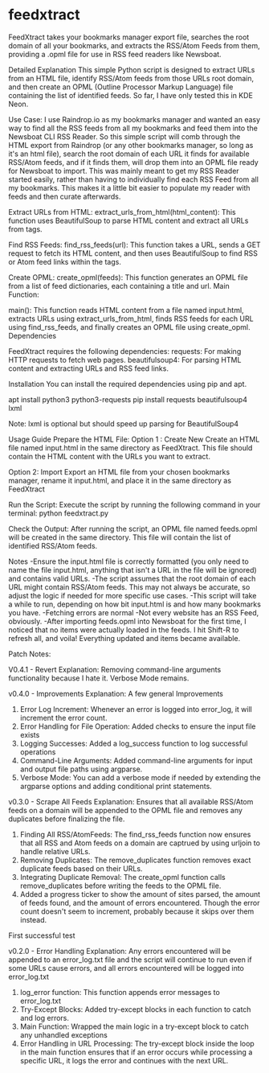 # feedxtract
FeedXtract takes your bookmarks manager export file, searches the root domain of all your bookmarks, and extracts the RSS/Atom Feeds from them, providing a .opml file for use in RSS feed readers like Newsboat.

Detailed Explanation
This simple Python script is designed to extract URLs from an HTML file, identify RSS/Atom feeds from those URLs root domain, and then create an OPML (Outline Processor Markup Language) file containing the list of identified feeds. So far, I have only tested this in KDE Neon.

Use Case:
I use Raindrop.io as my bookmarks manager and wanted an easy way to find all the RSS feeds from all my bookmarks and feed them into the Newsboat CLI RSS Reader. So this simple script will comb through the HTML export from Raindrop (or any other bookmarks manager, so long as it's an html file), search the root domain of each URL it finds for available RSS/Atom feeds, and if it finds them, will drop them into an OPML file ready for Newsboat to import. This was mainly meant to get my RSS Reader started easily, rather than having to individually find each RSS Feed from all my bookmarks. This makes it a little bit easier to populate my reader with feeds and then curate afterwards.

Extract URLs from HTML:
extract_urls_from_html(html_content): This function uses BeautifulSoup to parse HTML content and extract all URLs from <a> tags.

Find RSS Feeds:
find_rss_feeds(url): This function takes a URL, sends a GET request to fetch its HTML content, and then uses BeautifulSoup to find RSS or Atom feed links within the <link> tags.

Create OPML:
create_opml(feeds): This function generates an OPML file from a list of feed dictionaries, each containing a title and url.
Main Function:

main(): This function reads HTML content from a file named input.html, extracts URLs using extract_urls_from_html, finds RSS feeds for each URL using find_rss_feeds, and finally creates an OPML file using create_opml.
Dependencies

FeedXtract requires the following dependencies:
requests: For making HTTP requests to fetch web pages.
beautifulsoup4: For parsing HTML content and extracting URLs and RSS feed links.

Installation
You can install the required dependencies using pip and apt.

apt install python3 python3-requests 
pip install requests beautifulsoup4 lxml

Note: lxml is optional but should speed up parsing for BeautifulSoup4


Usage Guide
Prepare the HTML File:
  Option 1 : Create New
  Create an HTML file named input.html in the same directory as FeedXtract. This file should contain the HTML content with   the URLs you want to extract.

  Option 2: Import
  Export an HTML file from your chosen bookmarks manager, rename it input.html, and place it in the same directory as FeedXtract

Run the Script:
Execute the script by running the following command in your terminal:
python feedxtract.py


Check the Output:
After running the script, an OPML file named feeds.opml will be created in the same directory. This file will contain the list of identified RSS/Atom feeds.

Notes
-Ensure the input.html file is correctly formatted (you only need to name the file input.html, anything that isn't a URL in the file will be ignored) and contains valid URLs.
-The script assumes that the root domain of each URL might contain RSS/Atom feeds. This may not always be accurate, so adjust the logic if needed for more specific use cases.
-This script will take a while to run, depending on how bit input.html is and how many bookmarks you have.
-Fetching errors are normal 
-Not every website has an RSS Feed, obviously.
-After importing feeds.opml into Newsboat for the first time, I noticed that no items were actually loaded in the feeds. I hit Shift-R to refresh all, and voila! Everything updated and items became available.


Patch Notes:

V0.4.1 - Revert
Explanation:
Removing command-line arguments functionality because I hate it. Verbose Mode remains.

v0.4.0 - Improvements
Explanation:
A few general Improvements
1. Error Log Increment: Whenever an error is logged into error_log, it will increment the error count.
2. Error Handling for File Operation: Added checks to ensure the input file exists
3. Logging Successes: Added a log_success function to log successful operations
4. Command-Line Arguments: Added command-line arguments for input and output file paths using argparse.
5. Verbose Mode: You can add a verbose mode if needed by extending the argparse options and adding conditional print statements.


v0.3.0 - Scrape All Feeds
Explanation:
Ensures that all available RSS/Atom feeds on a domain will be appended to the OPML file and removes any duplicates before finalizing the file.
1. Finding All RSS/AtomFeeds: The find_rss_feeds function now ensures that all RSS and Atom feeds on a domain are captrued by using urljoin to handle relative URLs.
2. Removing Duplicates: The remove_duplicates function removes exact duplicate feeds based on their URLs.
3. Integrating Duplicate Removal: The create_opml function calls remove_duplicates before writing the feeds to the OPML file.
4. Added a progress ticker to show the amount of sites parsed, the amount of feeds found, and the amount of errors encountered. Though the error count doesn't seem to increment, probably because it skips over them instead.

First successful test

v0.2.0 - Error Handling
Explanation:
Any errors encountered will be appended to an error_log.txt file and the script will continue to run even if some URLs cause errors, and all errors encountered will be logged into error_log.txt
1. log_error function: This function appends error messages to error_log.txt
2. Try-Except Blocks: Added try-except blocks in each function to catch and log errors.
3. Main Function: Wrapped the main logic in a try-except block to catch any unhandled exceptions
4. Error Handling in URL Processing: The try-except block inside the loop in the main function ensures that if an error occurs while processing a specific URL, it logs the error and continues with the next URL.

